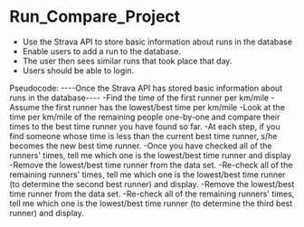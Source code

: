 # Run_Compare_Project

* Use the Strava API to store basic information about runs in the database
* Enable users to add a run to the database.
* The user then sees similar runs that took place that day.
* Users should be able to login. 


Pseudocode:
----Once the Strava API has stored basic information about runs in the database----
-Find the time of the first runner per km/mile
-Assume the first runner has the lowest/best time per km/mile
-Look at the time per km/mile of the remaining people one-by-one and compare their times to the best time runner you have found so far.
-At each step, if you find someone whose time is less than the current best time runner, s/he becomes the new best time runner.
-Once you have checked all of the runners' times, tell me which one is the lowest/best time runner and display
-Remove the lowest/best time runner from the data set.
-Re-check all of the remaining runners' times, tell me which one is the lowest/best time runner (to determine the second best runner) and display.
-Remove the lowest/best time runner from the data set.
-Re-check all of the remaining runners' times, tell me which one is the lowest/best time runner (to determine the third best runner) and display.
